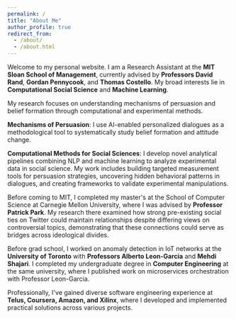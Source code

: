 ```yaml
---
permalink: /
title: "About Me"
author_profile: true
redirect_from: 
  - /about/
  - /about.html
---
```


Welcome to my personal website. I am a Research Assistant at the **MIT Sloan School of Management**, currently advised by **Professors David Rand**, **Gordan Pennycook**, and **Thomas Costello**. My broad interests lie in **Computational Social Science** and **Machine Learning**.

My research focuses on understanding mechanisms of persuasion and belief formation through computational and experimental methods. 

**Mechanisms of Persuasion**: I use AI-enabled personalized dialogues as a methodological tool to systematically study belief formation and attitude change.

**Computational Methods for Social Sciences**: I develop novel analytical pipelines combining NLP and machine learning to analyze experimental data in social science. My work includes building targeted measurement tools for persuasion strategies, uncovering hidden behavioral patterns in dialogues, and creating frameworks to validate experimental manipulations.

Before coming to MIT, I completed my master's at the School of Computer Science at Carnegie Mellon University, where I was advised by **Professor Patrick Park**. My research there examined how strong pre-existing social ties on Twitter could maintain relationships despite differing views on controversial topics, demonstrating that these connections could serve as bridges across ideological divides.

Before grad school, I worked on anomaly detection in IoT networks at the **University of Toronto** with **Professors Alberto Leon-Garcia** and **Mehdi Shajari**. I completed my undergraduate degree in **Computer Engineering** at the same university, where I published work on microservices orchestration with Professor Leon-Garcia.

Professionally, I've gained diverse software engineering experience at **Telus, Coursera, Amazon, and Xilinx**, where I developed and implemented practical solutions across various projects.
